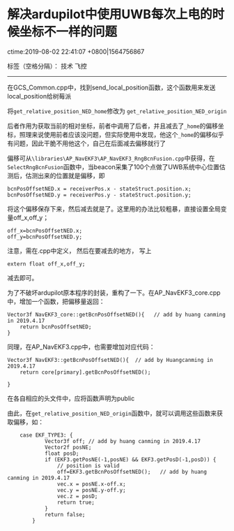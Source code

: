 ﻿# 解决ardupilot中使用UWB每次上电的时候坐标不一样的问题
ctime:2019-08-02 22:41:07 +0800|1564756867

标签（空格分隔）： 技术 飞控

---

在GCS_Common.cpp中，找到send_local_position函数，这个函数用来发送local_position给树莓派

将`get_relative_position_NED_home`修改为 `get_relative_position_NED_origin`

后者作用为获取当前的相对坐标，前者中调用了后者，并且减去了`_home`的偏移坐标，照理来说使用前者应该没问题，但实际使用中发现，他这个`_home`的偏移似乎有问题，因此干脆不用他这个，自己在后面减去偏移就行了

偏移可从`\libraries\AP_NavEKF3\AP_NavEKF3_RngBcnFusion.cpp`中获得，在`SelectRngBcnFusion`函数中，当beacon采集了100个点做了UWB系统中心位置估测后，估测出来的位置就是偏移，即

```
bcnPosOffsetNED.x = receiverPos.x - stateStruct.position.x;
bcnPosOffsetNED.y = receiverPos.y - stateStruct.position.y;
```

将这个偏移保存下来，然后减去就是了。这里用的办法比较粗暴，直接设置全局变量off_x,off_y；

```
off_x=bcnPosOffsetNED.x;
off_y=bcnPosOffsetNED.y;
```
注意，需在.cpp中定义，
然后在要减去的地方，
写上
```
extern float off_x,off_y;
```
减去即可。

为了不破坏ardupilot原本程序的封装，重构了一下。在AP\_NavEKF3\_core.cpp中，增加一个函数，把偏移量返回：
```
Vector3f NavEKF3_core::getBcnPosOffsetNED(){   // add by huang canming in 2019.4.17
	return bcnPosOffsetNED;
}
```

同理，在AP_NavEKF3.cpp中，也需要增加对应代码：
```
Vector3f NavEKF3::getBcnPosOffsetNED(){  // add by Huangcanming in 2019.4.17
	return core[primary].getBcnPosOffsetNED();
	
}
```
在各自相应的头文件中，应将函数声明为public

由此，在`get_relative_position_NED_origin`函数中，就可以调用这些函数来获取偏移，如：
```
    case EKF_TYPE3: {
			Vector3f off; // add by huang canming in 2019.4.17
            Vector2f posNE;
            float posD;
            if (EKF3.getPosNE(-1,posNE) && EKF3.getPosD(-1,posD)) {
                // position is valid
                off=EKF3.getBcnPosOffsetNED();   // add by huang canming in 2019.4.17
                vec.x = posNE.x-off.x;
                vec.y = posNE.y-off.y;
                vec.z = posD;
                return true;
            }
            return false;
        }
```








